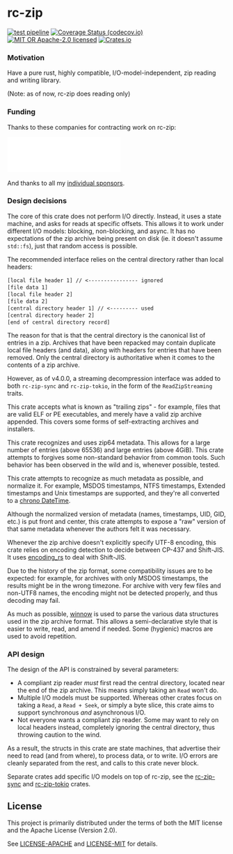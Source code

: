 # rc-zip

[![test pipeline](https://github.com/bearcove/rc-zip/actions/workflows/test.yml/badge.svg)](https://github.com/bearcove/rc-zip/actions/workflows/test.yml?query=branch%3Amain)
[![Coverage Status (codecov.io)](https://codecov.io/gh/bearcove/rc-zip/branch/main/graph/badge.svg)](https://codecov.io/gh/bearcove/rc-zip/)
[![MIT OR Apache-2.0 licensed](https://img.shields.io/badge/license-MIT+Apache_2.0-blue.svg)](./LICENSE)
[![Crates.io](https://img.shields.io/crates/v/rc-zip)](https://crates.io/crates/rc-zip)

### Motivation

Have a pure rust, highly compatible, I/O-model-independent, zip reading and
writing library.

(Note: as of now, rc-zip does reading only)

### Funding

Thanks to these companies for contracting work on rc-zip:

[![Row Zero](./static/rowzero-d.svg)](https://rowzero.io)

And thanks to all my [individual sponsors](https://fasterthanli.me/donate).

### Design decisions

The core of this crate does not perform I/O directly. Instead, it uses a state
machine, and asks for reads at specific offsets. This allows it to work under
different I/O models: blocking, non-blocking, and async. It has no expectations
of the zip archive being present on disk (ie. it doesn't assume `std::fs`), just
that random access is possible.

The recommended interface relies on the central directory rather than local headers:

```
[local file header 1] // <---------------- ignored
[file data 1]
[local file header 2]
[file data 2]
[central directory header 1] // <--------- used
[central directory header 2]
[end of central directory record]
```

The reason for that is that the central directory is the canonical list of
entries in a zip. Archives that have been repacked may contain duplicate local
file headers (and data), along with headers for entries that have been removed.
Only the central directory is authoritative when it comes to the contents of a
zip archive.

However, as of v4.0.0, a streaming decompression interface was added to both
`rc-zip-sync` and `rc-zip-tokio`, in the form of the `ReadZipStreaming` traits.

This crate accepts what is known as "trailing zips" - for example, files that
are valid ELF or PE executables, and merely have a valid zip archive appended.
This covers some forms of self-extracting archives and installers.

This crate recognizes and uses zip64 metadata. This allows for a large number
of entries (above 65536) and large entries (above 4GiB). This crate attempts to
forgives some non-standard behavior from common tools. Such behavior has been
observed in the wild and is, whenever possible, tested.

This crate attempts to recognize as much metadata as possible, and normalize
it. For example, MSDOS timestamps, NTFS timestamps, Extended timestamps and
Unix timestamps are supported, and they're all converted to a [chrono
DateTime<Utc>](https://crates.io/crates/chrono).

Although the normalized version of metadata (names, timestamps, UID, GID, etc.)
is put front and center, this crate attempts to expose a "raw" version of
that same metadata whenever the authors felt it was necessary.

Whenever the zip archive doesn't explicitly specify UTF-8 encoding, this crate
relies on encoding detection to decide between CP-437 and Shift-JIS. It uses
[encoding_rs](https://crates.io/crates/encoding_rs) to deal with Shift-JIS.

Due to the history of the zip format, some compatibility issues are to be
expected: for example, for archives with only MSDOS timestamps, the results
might be in the wrong timezone. For archive with very few files and non-UTF8
names, the encoding might not be detected properly, and thus decoding may fail.

As much as possible, [winnow](https://crates.io/crates/winnow) is used to parse the
various data structures used in the zip archive format. This allows a
semi-declarative style that is easier to write, read, and amend if needed.
Some (hygienic) macros are used to avoid repetition.

### API design

The design of the API is constrained by several parameters:

  * A compliant zip reader *must* first read the central directory, located
  near the end of the zip archive. This means simply taking an `Read` won't do.
  * Multiple I/O models must be supported. Whereas other crates focus on
  taking a `Read`, a `Read + Seek`, or simply a byte slice, this crate aims
  to support synchronous *and* asynchronous I/O.
  * Not everyone wants a compliant zip reader. Some may want to rely on local
  headers instead, completely ignoring the central directory, thus throwing
  caution to the wind.

As a result, the structs in this crate are state machines, that advertise their
need to read (and from where), to process data, or to write. I/O errors are
cleanly separated from the rest, and calls to this crate never block.

Separate crates add specific I/O models on top of rc-zip, see the [rc-zip-sync](https://crates.io/crates/rc-zip-sync)
and [rc-zip-tokio](https://crates.io/crates/rc-zip-tokio) crates.

## License

This project is primarily distributed under the terms of both the MIT license
and the Apache License (Version 2.0).

See [LICENSE-APACHE](LICENSE-APACHE) and [LICENSE-MIT](LICENSE-MIT) for details.
